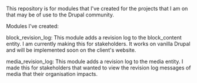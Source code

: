 This repository is for modules that I've created for the projects that I am on that may be of use to the Drupal community.

Modules I've created:

  block_revision_log: This module adds a revision log to the block_content entity. I am currently making this for stakeholders. It works on vanilla Drupal and will be implemented soon on the client's website.

  media_revision_log: This module adds a revision log to the media entity. I made this for stakeholders that wanted to view the revision       log messages of media that their organisation impacts. 
